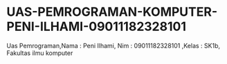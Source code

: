 # UAS-PEMROGRAMAN-KOMPUTER-PENI-ILHAMI-09011182328101
Uas Pemrograman,Nama : Peni Ilhami, Nim : 09011182328101 ,Kelas : SK1b, Fakultas ilmu komputer
